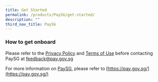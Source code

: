 ```yaml
---
title: Get Started
permalink: /products/PaySG/get-started/
description: ""
third_nav_title: PaySG
---
```

### **How to get onboard**
Please refer to the [Privacy Policy](https://pay.gov.sg/privacy) and [Terms of Use](https://pay.gov.sg/terms) before contacting PaySG at feedback@pay.gov.sg


For more information on [PaySG](https://pay.gov.sg/), please refer to [https://pay.gov.sg/](https://pay.gov.sg/)